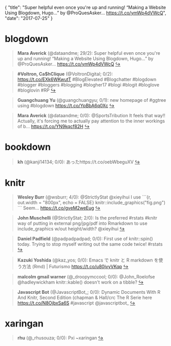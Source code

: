 {
  "title": "Super helpful even once you're up and running! “Making a Website Using Blogdown, Hugo…” by @ProQuesAsker… https://t.co/ymWp4dVWcQ",
  "date": "2017-07-25"
}

# blogdown

> **Mara Averick** (@dataandme; 29/2): Super helpful even once you're up and running! “Making a Website Using Blogdown, Hugo…” by @ProQuesAsker… https://t.co/ymWp4dVWcQ  [&#8618;](https://twitter.com/xieyihui/status/889919689069133824)

<!-- -->


> **#Voltron, Ca$hClique** (@VoltronDigital; 0/2): https://t.co/EXk6WKwutT #BlogElevated #Blogchatter #blogdown #blogger #bloggers #blogging #blogher17 #blogi #blogit #bloglove #bloglovin #RP  [&#8618;](https://twitter.com/xieyihui/status/889934054346412035)

<!-- -->


> **Guangchuang Yu** (@guangchuangyu; 0/1): new homepage of #ggtree using #blogdown https://t.co/YpBbA6q0Xc  [&#8618;](https://twitter.com/xieyihui/status/889711111968178176)

<!-- -->


> **Mara Averick** (@dataandme; 0/0): @SportsTribution It feels that way!! Actually, it's forcing me to actually pay attention to the inner workings of b… https://t.co/YN9kqcf82H  [&#8618;](https://twitter.com/xieyihui/status/889927482798899200)

<!-- -->


# bookdown

> **kh** (@kanji14134; 0/0): あったhttps://t.co/oebWbeguXV  [&#8618;](https://twitter.com/xieyihui/status/889675039271927808)

<!-- -->


# knitr

> **Wesley Burr** (@wsburr; 4/0): @StrictlyStat @xieyihui I use
\`\`\`{r, out.width = "800px", echo = FALSE}
knitr::include_graphics("fig.png")
\`\`\`
Seem… https://t.co/gveM2weEug  [&#8618;](https://twitter.com/xieyihui/status/889871450936619009)

<!-- -->


> **John Muschelli** (@StrictlyStat; 2/0): Is the preferred #rstats #knitr way of putting in external png/jpg/pdf into Rmarkdown to use include_graphics w/out height/width? @xieyihui  [&#8618;](https://twitter.com/xieyihui/status/889860560208220161)

<!-- -->


> **Daniel Padfield** (@padpadpadpad; 0/0): First use of knitr::spin() today. Trying to stop myself writing out the same code twice! #rstats  [&#8618;](https://twitter.com/xieyihui/status/889953399579574273)

<!-- -->


> **Kazuki Yoshida** (@kaz_yos; 0/0): Emacs で knitr と R markdown を使う方法 (Rmd) | Futurismo https://t.co/u80jvyVKqp  [&#8618;](https://twitter.com/xieyihui/status/889952464975298561)

<!-- -->


> **malcolm gmail warner** (@_droopymccool; 0/0): @John_Roelofse @hadleywickham knitr::kable() doesn't work on a tibble?  [&#8618;](https://twitter.com/xieyihui/status/889836720426020866)

<!-- -->


> **Javascript Bot** (@JavascriptBot_; 0/0): Dynamic Documents With R And Knitr, Second Edition (chapman &amp; Hall/crc The R Serie here  https://t.co/N8OjbxSa6S #javascript @javascriptbot_  [&#8618;](https://twitter.com/xieyihui/status/889487039380455426)

<!-- -->


# xaringan

> **rhu** (@_rhusouza; 0/0): Pxi ~xaringan  [&#8618;](https://twitter.com/xieyihui/status/889885560625672193)

<!-- -->


